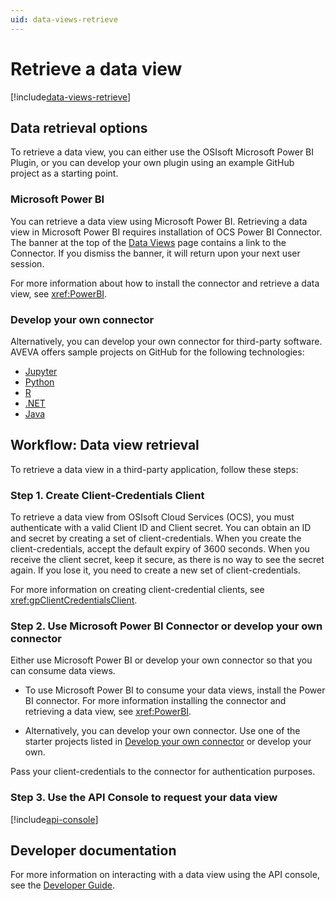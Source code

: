 ```yaml
---
uid: data-views-retrieve
---
```


# Retrieve a data view

[!include[data-views-retrieve](../../_includes/data-views-retrieve.md)]

## Data retrieval options

To retrieve a data view, you can either use the OSIsoft Microsoft Power BI Plugin, or you can develop your own plugin using an example GitHub project as a starting point.

### Microsoft Power BI

You can retrieve a data view using Microsoft Power BI. Retrieving a data view in Microsoft Power BI requires installation of OCS Power BI Connector. The banner at the top of the [Data Views](xref:CreateDataView) page contains a link to the Connector.  If you dismiss the banner, it will return upon your next user session.

For more information about how to install the connector and retrieve a data view, see <xref:PowerBI>.

### Develop your own connector

Alternatively, you can develop your own connector for third-party software. AVEVA offers sample projects on GitHub for the following technologies:

- [Jupyter](https://github.com/osisoft/sample-adh-data_views_jupyter-python)
- [Python](https://github.com/osisoft/sample-adh-data_views-python)
- [R](https://github.com/osisoft/sample-adh-data_views_r-r)
- [.NET](https://github.com/osisoft/sample-adh-data_views-dotnet)
- [Java](https://github.com/osisoft/sample-adh-data_views-java)

## Workflow: Data view retrieval

To retrieve a data view in a third-party application, follow these steps:

### Step 1. Create Client-Credentials Client

To retrieve a data view from OSIsoft Cloud Services (OCS), you must authenticate with a valid Client ID and Client secret. You can obtain an ID and secret by creating a set of client-credentials. When you create the client-credentials, accept the default expiry of 3600 seconds. When you receive the client secret, keep it secure, as there is no way to see the secret again. If you lose it, you need to create a new set of client-credentials.

For more information on creating client-credential clients, see <xref:gpClientCredentialsClient>.

### Step 2. Use Microsoft Power BI Connector or develop your own connector 

Either use Microsoft Power BI or develop your own connector so that you can consume data views.

- To use Microsoft Power BI to consume your data views, install the Power BI connector. For more information installing the connector and retrieving a data view, see <xref:PowerBI>.

- Alternatively, you can develop your own connector. Use one of the starter projects listed in [Develop your own connector](#develop-your-own-connector) or develop your own.

Pass your client-credentials to the connector for authentication purposes. 

### Step 3. Use the API Console to request your data view 

[!include[api-console](_includes/api-console.md)]

## Developer documentation

For more information on interacting with a data view using the API console, see the [Developer Guide](xref:DataViewsOverview).
